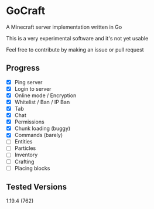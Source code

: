 # GoCraft
A Minecraft server implementation written in Go

This is a very experimental software and it's not yet usable

Feel free to contribute by making an issue or pull request

## Progress
- [x] Ping server
- [x] Login to server
- [x] Online mode / Encryption
- [x] Whitelist / Ban / IP Ban
- [x] Tab
- [x] Chat
- [x] Permissions
- [x] Chunk loading (buggy)
- [x] Commands (barely)
- [ ] Entities
- [ ] Particles
- [ ] Inventory
- [ ] Crafting
- [ ] Placing blocks 

## Tested Versions
1.19.4 (762)